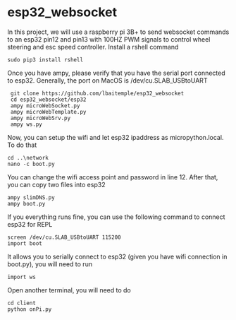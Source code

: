# esp32_websocket
In this project, we will use a raspberry pi 3B+ to send websocket commands to an esp32 pin12 and pin13 with 100HZ PWM signals to control wheel steering and esc speed controller.  Install a rshell command
```
sudo pip3 install rshell
```
Once you have ampy, please verify that you have the serial port connected to esp32. Generally, the port on MacOS is
/dev/cu.SLAB_USBtoUART
```
 git clone https://github.com/lbaitemple/esp32_websocket
 cd esp32_websocket/esp32
 ampy microWebSocket.py
 ampy microWebTemplate.py
 ampy microWebSrv.py
 ampy ws.py
```

Now,  you can setup the wifi and let esp32 ipaddress as micropython.local. To do that
```
cd ..\network
nano -c boot.py
```
You can change the wifi access point and password in line 12. After that, you can copy two files into esp32

```
ampy slimDNS.py 
ampy boot.py

```

If you everything runs fine, you can use the following command to connect esp32 for REPL
```
screen /dev/cu.SLAB_USBtoUART 115200
import boot
```
It allows you to serially connect to esp32 (given you have wifi connection in boot.py), you will need to run
```
import ws
```

Open another terminal, you will need to do
```
cd client
python onPi.py
```
